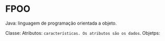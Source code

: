 # FPOO

Java: linguagem de programação orientada a objeto.

Classe: 
Atributos: `características. Os atributos são os dados`.
Objetps:
